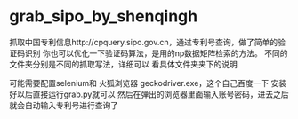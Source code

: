 # grab_sipo_by_shenqingh
抓取中国专利信息http://cpquery.sipo.gov.cn，通过专利号查询，做了简单的验证码识别
你也可以优化一下验证码算法，是用的np数据矩阵检索的方法。
不同的文件夹分别是不同的抓取写法，详细可以 看具体文件夹夹下的说明


可能需要配置selenium和 火狐浏览器 geckodriver.exe，这个自己百度一下
安装好以后直接运行grab.py就可以
然后在弹出的浏览器里面输入账号密码，进去之后就会自动输入专利号进行查询了
